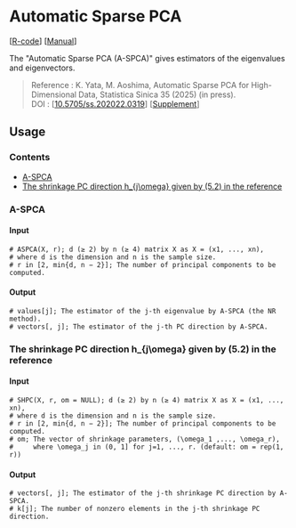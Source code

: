 # **Automatic Sparse PCA**<!-- omit in toc -->
   [[R-code](ASPCA.r)] [[Manual](ASPCA.pdf)]

   The "Automatic Sparse PCA (A-SPCA)" gives estimators of the eigenvalues and eigenvectors.

   >  Reference : K. Yata, M. Aoshima, Automatic Sparse PCA for High-Dimensional Data, Statistica Sinica 35 (2025) (in press).  
      DOI : [[10.5705/ss.202022.0319](https://www3.stat.sinica.edu.tw/ss_newpaper/SS-2022-0319_na.pdf)] [[Supplement](https://www3.stat.sinica.edu.tw/preprint/supp/2022-0319_supp.pdf)]

## Usage<!-- omit in toc -->

### Contents<!-- omit in toc -->
- [A-SPCA](#a-spca)
- [The shrinkage PC direction h\_{j\\omega} given by (5.2) in the reference](#the-shrinkage-pc-direction-h_jomega-given-by-52-in-the-reference)


### A-SPCA
#### Input<!-- omit in toc -->
```{r}
# ASPCA(X, r); d (≥ 2) by n (≥ 4) matrix X as X = (x1, ..., xn),
# where d is the dimension and n is the sample size.
# r in [2, min{d, n − 2}]; The number of principal components to be computed.
```
#### Output<!-- omit in toc -->
```{r} 
# values[j]; The estimator of the j-th eigenvalue by A-SPCA (the NR method).
# vectors[, j]; The estimator of the j-th PC direction by A-SPCA.
```

### The shrinkage PC direction h_{j\omega} given by (5.2) in the reference
#### Input<!-- omit in toc -->
```{r} 
# SHPC(X, r, om = NULL); d (≥ 2) by n (≥ 4) matrix X as X = (x1, ..., xn),
# where d is the dimension and n is the sample size.
# r in [2, min{d, n − 2}]; The number of principal components to be computed.
# om; The vector of shrinkage parameters, (\omega_1 ,..., \omega_r), 
#     where \omega_j in (0, 1] for j=1, ..., r. (default: om = rep(1, r))
```
#### Output<!-- omit in toc -->
```{r}
# vectors[, j]; The estimator of the j-th shrinkage PC direction by A-SPCA.
# k[j]; The number of nonzero elements in the j-th shrinkage PC direction.
```